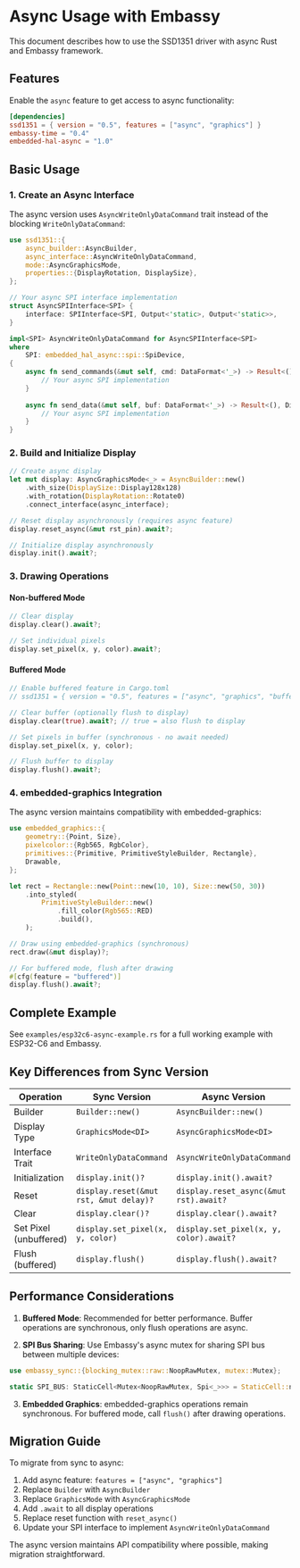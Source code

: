 # Async Usage with Embassy

This document describes how to use the SSD1351 driver with async Rust and Embassy framework.

## Features

Enable the `async` feature to get access to async functionality:

```toml
[dependencies]
ssd1351 = { version = "0.5", features = ["async", "graphics"] }
embassy-time = "0.4"
embedded-hal-async = "1.0"
```

## Basic Usage

### 1. Create an Async Interface

The async version uses `AsyncWriteOnlyDataCommand` trait instead of the blocking `WriteOnlyDataCommand`:

```rust
use ssd1351::{
    async_builder::AsyncBuilder,
    async_interface::AsyncWriteOnlyDataCommand,
    mode::AsyncGraphicsMode,
    properties::{DisplayRotation, DisplaySize},
};

// Your async SPI interface implementation
struct AsyncSPIInterface<SPI> {
    interface: SPIInterface<SPI, Output<'static>, Output<'static>>,
}

impl<SPI> AsyncWriteOnlyDataCommand for AsyncSPIInterface<SPI>
where
    SPI: embedded_hal_async::spi::SpiDevice,
{
    async fn send_commands(&mut self, cmd: DataFormat<'_>) -> Result<(), DisplayError> {
        // Your async SPI implementation
    }
    
    async fn send_data(&mut self, buf: DataFormat<'_>) -> Result<(), DisplayError> {
        // Your async SPI implementation  
    }
}
```

### 2. Build and Initialize Display

```rust
// Create async display
let mut display: AsyncGraphicsMode<_> = AsyncBuilder::new()
    .with_size(DisplaySize::Display128x128)
    .with_rotation(DisplayRotation::Rotate0)
    .connect_interface(async_interface);

// Reset display asynchronously (requires async feature)
display.reset_async(&mut rst_pin).await?;

// Initialize display asynchronously
display.init().await?;
```

### 3. Drawing Operations

#### Non-buffered Mode

```rust
// Clear display
display.clear().await?;

// Set individual pixels
display.set_pixel(x, y, color).await?;
```

#### Buffered Mode

```rust
// Enable buffered feature in Cargo.toml
// ssd1351 = { version = "0.5", features = ["async", "graphics", "buffered"] }

// Clear buffer (optionally flush to display)
display.clear(true).await?; // true = also flush to display

// Set pixels in buffer (synchronous - no await needed)
display.set_pixel(x, y, color);

// Flush buffer to display
display.flush().await?;
```

### 4. embedded-graphics Integration

The async version maintains compatibility with embedded-graphics:

```rust
use embedded_graphics::{
    geometry::{Point, Size},
    pixelcolor::{Rgb565, RgbColor},
    primitives::{Primitive, PrimitiveStyleBuilder, Rectangle},
    Drawable,
};

let rect = Rectangle::new(Point::new(10, 10), Size::new(50, 30))
    .into_styled(
        PrimitiveStyleBuilder::new()
            .fill_color(Rgb565::RED)
            .build(),
    );

// Draw using embedded-graphics (synchronous)
rect.draw(&mut display)?;

// For buffered mode, flush after drawing
#[cfg(feature = "buffered")]
display.flush().await?;
```

## Complete Example

See `examples/esp32c6-async-example.rs` for a full working example with ESP32-C6 and Embassy.

## Key Differences from Sync Version

| Operation | Sync Version | Async Version |
|-----------|--------------|---------------|
| Builder | `Builder::new()` | `AsyncBuilder::new()` |
| Display Type | `GraphicsMode<DI>` | `AsyncGraphicsMode<DI>` |
| Interface Trait | `WriteOnlyDataCommand` | `AsyncWriteOnlyDataCommand` |
| Initialization | `display.init()?` | `display.init().await?` |
| Reset | `display.reset(&mut rst, &mut delay)?` | `display.reset_async(&mut rst).await?` |
| Clear | `display.clear()?` | `display.clear().await?` |
| Set Pixel (unbuffered) | `display.set_pixel(x, y, color)` | `display.set_pixel(x, y, color).await?` |
| Flush (buffered) | `display.flush()` | `display.flush().await?` |

## Performance Considerations

1. **Buffered Mode**: Recommended for better performance. Buffer operations are synchronous, only flush operations are async.

2. **SPI Bus Sharing**: Use Embassy's async mutex for sharing SPI bus between multiple devices:

```rust
use embassy_sync::{blocking_mutex::raw::NoopRawMutex, mutex::Mutex};

static SPI_BUS: StaticCell<Mutex<NoopRawMutex, Spi<_>>> = StaticCell::new();
```

3. **Embedded Graphics**: embedded-graphics operations remain synchronous. For buffered mode, call `flush()` after drawing operations.

## Migration Guide

To migrate from sync to async:

1. Add async feature: `features = ["async", "graphics"]`
2. Replace `Builder` with `AsyncBuilder`
3. Replace `GraphicsMode` with `AsyncGraphicsMode`
4. Add `.await` to all display operations
5. Replace reset function with `reset_async()` 
6. Update your SPI interface to implement `AsyncWriteOnlyDataCommand`

The async version maintains API compatibility where possible, making migration straightforward.